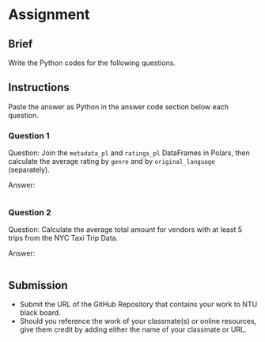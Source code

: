 # Assignment

## Brief

Write the Python codes for the following questions.

## Instructions

Paste the answer as Python in the answer code section below each question.

### Question 1

Question: Join the `metadata_pl` and `ratings_pl` DataFrames in Polars, then calculate the average rating by `genre` and by `original_language` (separately).

Answer:

```python

```

### Question 2

Question: Calculate the average total amount for vendors with at least 5 trips from the NYC Taxi Trip Data.

Answer:

```python

```

## Submission

- Submit the URL of the GitHub Repository that contains your work to NTU black board.
- Should you reference the work of your classmate(s) or online resources, give them credit by adding either the name of your classmate or URL.
